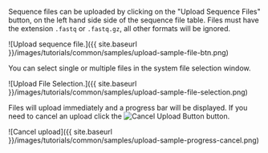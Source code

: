 Sequence files can be uploaded by clicking on the "Upload Sequence Files" button, on the left hand side side of the sequence file table.  Files must have the extension `.fastq` or `.fastq.gz`, all other formats will be ignored.

![Upload sequence file.]({{ site.baseurl }}/images/tutorials/common/samples/upload-sample-file-btn.png)

You can select single or multiple files in the system file selection window.

![Upload File Selection.]({{ site.baseurl }}/images/tutorials/common/samples/upload-sample-file-selection.png)

Files will upload immediately and a progress bar will be displayed.  If you need to cancel an upload click the <img class="inline" src="{{ site.baseurl }}/images/tutorials/common/samples/upload-sample-cancel-btn.png" alt="Cancel Upload Button" /> button.

![Cancel upload]({{ site.baseurl }}/images/tutorials/common/samples/upload-sample-progress-cancel.png)
